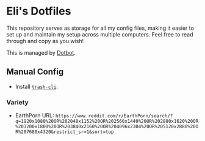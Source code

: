 # Eli's Dotfiles

This repository serves as storage for all my config files, making it easier to
set up and maintain my setup across multiple computers. Feel free to read
through and copy as you wish!

This is managed by [Dotbot](https://git.io/dotbot).

## Manual Config

* Install [`trash-cli`](https://github.com/sindresorhus/trash-cli).

### Variety
* EarthPorn URL: `https://www.reddit.com/r/EarthPorn/search/?q=1920x1080%20OR%202048x1152%20OR%202560x1440%20OR%202880x1620%20OR%203200x1800%20OR%203840x2160%20OR%204096x2304%20OR%205120x2880%20OR%207680x4320&restrict_sr=1&sort=top`
